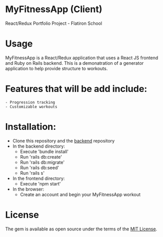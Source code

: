 # MyFitnessApp (Client)
React/Redux Portfolio Project - Flatiron School

# Usage
MyFitnessApp is a React/Redux application that uses a React JS frontend and Ruby on Rails backend. This is a demonatration of a generator application to help provide structure to workouts.

# Features that will be add include:
    - Progression tracking
    - Customizable workouts

# Installation:
  * Clone this repository and the [backend](https://github.com/josephdanielperez/myfitnessap_api) repository
  * In the backend directory:
    * Execute 'bundle install'
    * Run 'rails db:create'
    * Run 'rails db:migrate'
    * Run 'rails db:seed'
    * Run 'rails s'
  * In the frontend directory:
    * Execute 'npm start'
  * In the browser:
    * Create an account and begin your MyFitnessApp workout

# License
  The gem is available as open source under the terms of the [MIT License](https://opensource.org/licenses/MIT).
